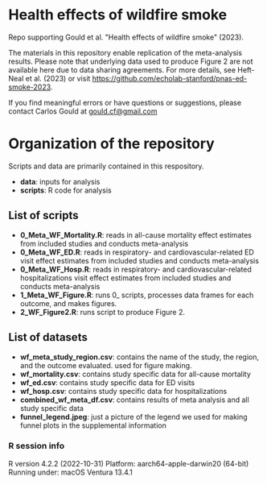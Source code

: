 # Health effects of wildfire smoke
Repo supporting Gould et al. "Health effects of wildfire smoke" (2023).

The materials in this repository enable replication of the meta-analysis results. Please note that underlying data used to produce Figure 2 are not available here due to data sharing agreements. For more details, see Heft-Neal et al. (2023) or visit https://github.com/echolab-stanford/pnas-ed-smoke-2023.

If you find meaningful errors or have questions or suggestions, please contact Carlos Gould at gould.cf@gmail.com

# Organization of the repository

Scripts and data are primarily contained in this respository.

- **data**: inputs for analysis
- **scripts**: R code for analysis

## List of scripts

- **0_Meta_WF_Mortality.R**: reads in all-cause mortality effect estimates from included studies and conducts meta-analysis
- **0_Meta_WF_ED.R**: reads in respiratory- and cardiovascular-related ED visit effect estimates from included studies and conducts meta-analysis
- **0_Meta_WF_Hosp.R**: reads in respiratory- and cardiovascular-related hospitalizations visit effect estimates from included studies and conducts meta-analysis
- **1_Meta_WF_Figure.R**: runs 0_ scripts, processes data frames for each outcome, and makes figures.
- **2_WF_Figure2.R**: runs script to produce Figure 2. 

## List of datasets

- **wf_meta_study_region.csv**: contains the name of the study, the region, and the outcome evaluated. used for figure making.
- **wf_mortality.csv**: contains study specific data for all-cause mortality
- **wf_ed.csv**: contains study specific data for ED visits
- **wf_hosp.csv**: contains study specific data for hospitalizations
- **combined_wf_meta_df.csv**: contains results of meta analysis and all study specific data
- **funnel_legend.jpeg**: just a picture of the legend we used for making funnel plots in the supplemental information

### R session info
R version 4.2.2 (2022-10-31)
Platform: aarch64-apple-darwin20 (64-bit)
Running under: macOS Ventura 13.4.1
